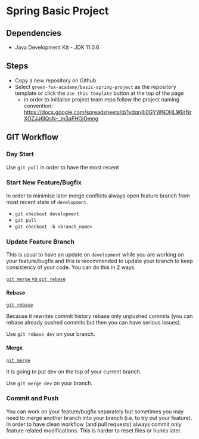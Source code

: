 # Spring Basic Project

## Dependencies

- Java Development Kit - JDK 11.0.6

## Steps    

- Copy a new repository on Github
- Select `green-fox-academy/basic-spring-project` as the repository template or click the `Use this template` button at the top of the page
  - in order to initialise project team repo follow the project naming convention: https://docs.google.com/spreadsheets/d/1vdqn4i0GYWNDHL96jrNrXOZJJ6lQsN-_m3aFHGjOmng


## GIT Workflow

### Day Start

Use `git pull` in order to have the most recent

### Start New Feature/Bugfix

In order to minimise later merge conflicts always open feature branch from most recent state of `development`.

- `git checkout development`
- `git pull`
- `git checkout -b <branch_name>`

### Update Feature Branch

This is usual to have an update on `development` while you are working on your feature/bugfix and this is recommended to update your branch to keep consistency of your code. You can do this in 2 ways.

[`git merge` vs `git rebase`](https://www.atlassian.com/git/tutorials/merging-vs-rebasing)

#### Rebase

[`git rebase`](https://www.atlassian.com/git/tutorials/rewriting-history/git-rebase)

Because it rewrites commit history rebase only unpushed commits (you can rebase already pushed commits but then you can have serious issues).

Use `git rebase dev` on your branch.

#### Merge

[`git merge`](https://www.atlassian.com/git/tutorials/using-branches/git-merge)

It is going to put dev on the top of your current branch.

Use `git merge dev` on your branch.

### Commit and Push

You can work on your feature/bugfix separately but sometimes you may need to merge another branch into your branch (i.e. to try out your feature). In order to have clean workflow (and pull requests) always commit only feature related modifications. This is harder to reset files or hunks later.
